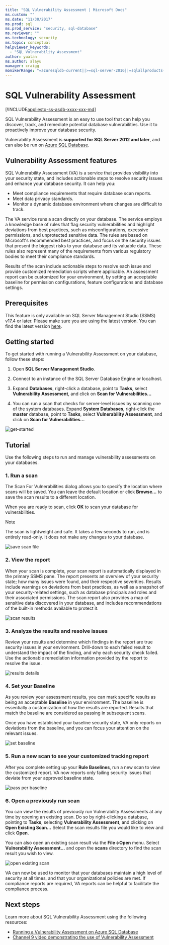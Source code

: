 ```yaml
---
title: "SQL Vulnerability Assessment | Microsoft Docs"
ms.custom: ""
ms.date: "11/30/2017"
ms.prod: sql
ms.prod_service: "security, sql-database"
ms.reviewer: ""
ms.technology: security
ms.topic: conceptual
helpviewer_keywords: 
  - "SQL Vulnerability Assessment"
author: yualan
ms.author: alayu
manager: craigg
monikerRange: "=azuresqldb-current||>=sql-server-2016||=sqlallproducts-allversions||>=sql-server-linux-2017||=azuresqldb-mi-current"
---
```

# SQL Vulnerability Assessment

[!INCLUDE[appliesto-ss-asdb-xxxx-xxx-md](../../includes/appliesto-ss-asdb-xxxx-xxx-md.md)]

SQL Vulnerability Assessment is an easy to use tool that can help you discover, track, and remediate potential database vulnerabilities. Use it to proactively improve your database security.

Vulnerability Assessment is **supported for SQL Server 2012 and later**, and can also be run on [Azure SQL Database](https://docs.microsoft.com/azure/sql-database/sql-vulnerability-assessment).

## Vulnerability Assessment features
SQL Vulnerability Assessment (VA) is a service that provides visibility into your security state, and includes actionable steps to resolve security issues and enhance your database security. It can help you:
- Meet compliance requirements that require database scan reports. 
- Meet data privacy standards.
- Monitor a dynamic database environment where changes are difficult to track.

The VA service runs a scan directly on your database. The service employs a knowledge base of rules that flag security vulnerabilities and highlight deviations from best practices, such as misconfigurations, excessive permissions, and unprotected sensitive data. The rules are based on Microsoft's recommended best practices, and focus on the security issues that present the biggest risks to your database and its valuable data. These rules also represent many of the requirements from various regulatory bodies to meet their compliance standards.

Results of the scan include actionable steps to resolve each issue and provide customized remediation scripts where applicable. An assessment report can be customized for your environment, by setting an acceptable baseline for permission configurations, feature configurations and database settings. 

## Prerequisites
This feature is only available on SQL Server Management Studio (SSMS) v17.4 or later. Please make sure you are using the latest version. You can find the latest version [here](https://docs.microsoft.com/sql/ssms/download-sql-server-management-studio-ssms).

## Getting started
To get started with running a Vulnerability Assessment on your database, follow these steps:
   1.	Open **SQL Server Management Studio**.

   2.	Connect to an instance of the SQL Server Database Engine or localhost.

   3.	Expand **Databases**, right-click a database, point to **Tasks**, select **Vulnerability Assessment**, and click on **Scan for Vulnerabilities...**

   4.	You can run a scan that checks for server-level issues by scanning one of the system databases. Expand **System Databases**, right-click the **master** database, point to **Tasks**, select **Vulnerability Assessment**, and click on **Scan for Vulnerabilities...**

   ![get-started](media/sql-vulnerability-assessment/1-SSMSGetStarted.png)

## Tutorial
Use the following steps to run and manage vulnerability assessments on your databases.

### 1. Run a scan

The Scan For Vulnerabilities dialog allows you to specify the location where scans will be saved. You can leave the default location or click **Browse...** to save the scan results to a different location.

When you are ready to scan, click **OK** to scan your database for vulnerabilities.

  > [!NOTE]   
  > The scan is lightweight and safe. It takes a few seconds to run, and is entirely read-only. It does not make any changes to your database.

![save scan file](media/sql-vulnerability-assessment/2-ssmssavescanfile.png)

### 2. View the report

When your scan is complete, your scan report is automatically displayed in the primary SSMS pane. The report presents an overview of your security state; how many issues were found, and their respective severities. Results include warnings on deviations from best practices, as well as a snapshot of your security-related settings, such as database principals and roles and their associated permissions. The scan report also provides a map of sensitive data discovered in your database, and includes recommendations of the built-in methods available to protect it.

![scan results](media/sql-vulnerability-assessment/3-ssmsscanresults.png)

### 3. Analyze the results and resolve issues

Review your results and determine which findings in the report are true security issues in your environment. Drill-down to each failed result to understand the impact of the finding, and why each security check failed. Use the actionable remediation information provided by the report to resolve the issue.

![results details](media/sql-vulnerability-assessment/4-ssmsresultdetails.png)

### 4. Set your Baseline

As you review your assessment results, you can mark specific results as being an acceptable **Baseline** in your environment. The baseline is essentially a customization of how the results are reported. Results that match the baseline are considered as passing in subsequent scans. 

Once you have established your baseline security state, VA only reports on deviations from the baseline, and you can focus your attention on the relevant issues.

![set baseline](media/sql-vulnerability-assessment/5-ssmssetbaseline.png)

### 5. Run a new scan to see your customized tracking report

After you complete setting up your **Rule Baselines**, run a new scan to view the customized report. VA now reports only failing security issues that deviate from your approved baseline state.

![pass per baseline](media/sql-vulnerability-assessment/6-ssmspassperbaseline.png)

### 6. Open a previously run scan

You can view the results of previously run Vulnerability Assessments at any time by opening an existing scan. Do so by right-clicking a database, pointing to **Tasks**, selecting **Vulnerability Assessment**, and clicking on **Open Existing Scan...**  Select the scan results file you would like to view and click **Open**. 

You can also open an existing scan result via the **File->Open** menu. Select **Vulnerability Assessment...** and open the **scans** directory to find the scan result you wish to view.

![open existing scan](media/sql-vulnerability-assessment/7-ssmsopenexistingscan.png)

VA can now be used to monitor that your databases maintain a high level of security at all times, and that your organizational policies are met. If compliance reports are required, VA reports can be helpful to facilitate the compliance process.
  
## Next steps
Learn more about SQL Vulnerability Assessment using the following resources:
- [Running a Vulnerability Assessment on Azure SQL Database](https://docs.microsoft.com/azure/sql-database/sql-vulnerability-assessment) 
- [Channel 9 video demonstrating the use of Vulnerability Assessment](https://channel9.msdn.com/Shows/Data-Exposed/Track-and-remediate-potential-database-vulnerabilities-with-SQL-Vulnerability-Assessment)
  
